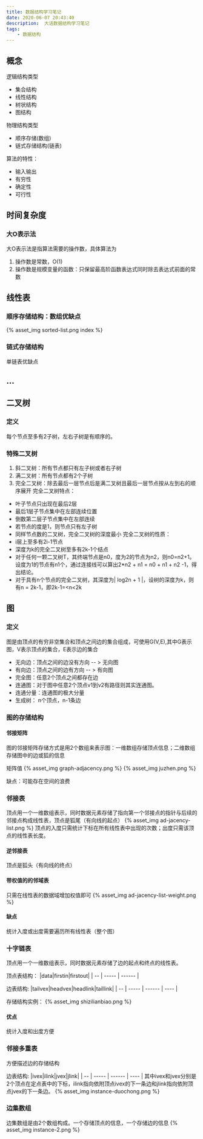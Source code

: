 ```yaml
---
title: 数据结构学习笔记
date: 2020-06-07 20:43:40
description:  大话数据结构学习笔记
tags:
    - 数据结构
---
```

## 概念

逻辑结构类型
* 集合结构
* 线性结构
* 树状结构
* 图结构

物理结构类型
* 顺序存储(数组)
* 链式存储结构(链表)

算法的特性：
* 输入输出
* 有穷性
* 确定性
* 可行性

## 时间复杂度
### 大O表示法
大O表示法是指算法需要的操作数，具体算法为
1. 操作数是常数，O(1)
2. 操作数是规模变量的函数：只保留最高阶函数表达式同时除去表达式前面的常数

## 线性表
### 顺序存储结构：数组优缺点
{% asset_img sorted-list.png index %}

### 链式存储结构
单链表优缺点

## ...

## 二叉树
### 定义
每个节点至多有2子树，左右子树是有顺序的。
### 特殊二叉树
1. 斜二叉树：所有节点都只有左子树或者右子树
2. 满二叉树：所有节点都有2个子树
3. 完全二叉树：除去最后一层节点后是满二叉树且最后一层节点按从左到右的顺序展开
完全二叉树特点：
* 叶子节点只出现在最后2层
* 最后1层子节点集中在左部连续位置
* 倒数第二层子节点集中在左部连续
* 若节点的度是1，则节点只有左子树
* 同样节点数的二叉树，完全二叉树的深度最小
完全二叉树的性质：
* i层上至多有2i-1节点
* 深度为k的完全二叉树至多有2k-1个结点
* 对于任何一颗二叉树T，其终端节点是n0，度为2的节点为n2，则n0=n2+1。设度为1的节点有n1个，通过连接线可以算出2*n2 + n1 = n0 + n1 + n2 -1，得出结论。
* 对于具有n个节点的完全二叉树，其深度为| log2n + 1 |，设树的深度为k，则有n = 2k-1，即2k-1=<n<2k


## 图

### 定义

图是由顶点的有穷非空集合和顶点之间边的集合组成，可使用G(V,E),其中G表示图，V表示顶点的集合，E表示边的集合

* 无向边：顶点之间的边没有方向 -- > 无向图
* 有向边：顶点之间的边有方向 -- > 有向图
* 完全图：任意2个顶点之间都存在边
* 连通图：对于图中任意2个顶点v1到v2有路径则其实连通图。
* 连通分量：连通图的极大分量 
* 生成树： n个顶点，n-1条边

### 图的存储结构
#### 邻接矩阵
图的邻接矩阵存储方式是用2个数组来表示图：一维数组存储顶点信息；二维数组存储图中的边或狐的信息

矩阵值
{% asset_img graph-adjacency.png %}
{% asset_img juzhen.png %}

缺点：可能存在空间的浪费

### 邻接表
顶点用一个一维数组表示，同时数据元素存储了指向第一个邻接点的指针与后续的邻接点构成线性表，顶点是狐尾（有向线的起点）
{% asset_img ad-jacency-list.png %}
顶点的入度只需统计下标在所有线性表中出现的次数；出度只需该顶点的线性表长度。

#### 逆邻接表
顶点是狐头（有向线的终点）

#### 带权值的的邻域表
只需在线性表的数据域增加权值即可
{% asset_img ad-jacency-list-weight.png %}

#### 缺点
统计入度或出度需要遍历所有线性表（整个图）

### 十字链表
顶点用一个一维数组表示，同时数据元素存储了边的起点和终点的线性表。

顶点表结构：
|data|firstin|firstout|
| -- | ----- | ------ |

边表结构:
|tailvex|headvex|headlink|taillink|
| -- | ----- | ------ | ---- |

存储结构实例：
{% asset_img shizilianbiao.png %}

#### 优点
统计入度和出度方便

### 邻接多重表
方便描述边的存储结构

边表结构:
|ivex|ilink|jvex|jlink|
| -- | ----- | ------ | ---- |
其中ivex和jvex分别是2个顶点在定点表中的下标，ilink指向依附顶点ivex的下一条边和jlink指向依附顶点jvex的下一条边。
{% asset_img instance-duochong.png %}

### 边集数组
边集数组是由2个数组构成。一个存储顶点的信息，一个存储边的信息
{% asset_img instance-2.png %}


